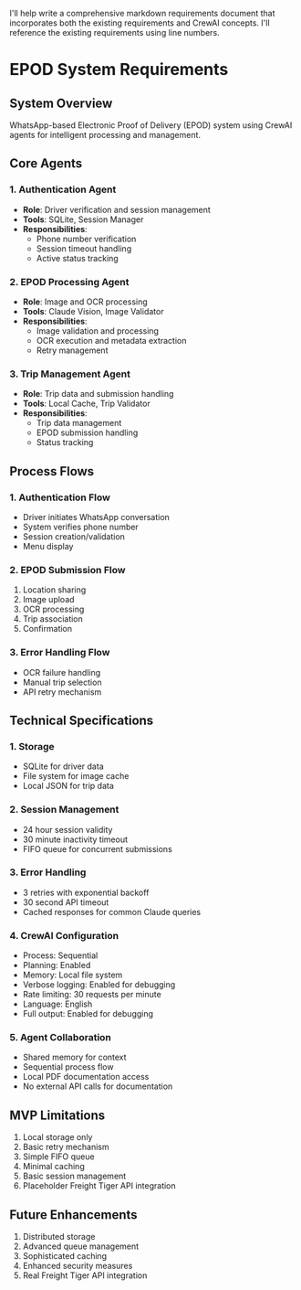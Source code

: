 I'll help write a comprehensive markdown requirements document that incorporates both the existing requirements and CrewAI concepts. I'll reference the existing requirements using line numbers.

# EPOD System Requirements

## System Overview
WhatsApp-based Electronic Proof of Delivery (EPOD) system using CrewAI agents for intelligent processing and management.

## Core Agents

### 1. Authentication Agent
- **Role**: Driver verification and session management
- **Tools**: SQLite, Session Manager
- **Responsibilities**:
  - Phone number verification
  - Session timeout handling
  - Active status tracking


### 2. EPOD Processing Agent
- **Role**: Image and OCR processing
- **Tools**: Claude Vision, Image Validator
- **Responsibilities**:
  - Image validation and processing
  - OCR execution and metadata extraction
  - Retry management


### 3. Trip Management Agent
- **Role**: Trip data and submission handling
- **Tools**: Local Cache, Trip Validator
- **Responsibilities**:
  - Trip data management
  - EPOD submission handling
  - Status tracking


## Process Flows

### 1. Authentication Flow
- Driver initiates WhatsApp conversation
- System verifies phone number
- Session creation/validation
- Menu display



### 2. EPOD Submission Flow
1. Location sharing
2. Image upload
3. OCR processing
4. Trip association
5. Confirmation



### 3. Error Handling Flow
- OCR failure handling
- Manual trip selection
- API retry mechanism


## Technical Specifications

### 1. Storage
- SQLite for driver data
- File system for image cache
- Local JSON for trip data

### 2. Session Management

- 24 hour session validity
- 30 minute inactivity timeout
- FIFO queue for concurrent submissions


### 3. Error Handling
- 3 retries with exponential backoff
- 30 second API timeout
- Cached responses for common Claude queries

### 4. CrewAI Configuration
- Process: Sequential
- Planning: Enabled
- Memory: Local file system
- Verbose logging: Enabled for debugging
- Rate limiting: 30 requests per minute
- Language: English
- Full output: Enabled for debugging

### 5. Agent Collaboration
- Shared memory for context
- Sequential process flow
- Local PDF documentation access
- No external API calls for documentation

## MVP Limitations
1. Local storage only
2. Basic retry mechanism
3. Simple FIFO queue
4. Minimal caching
5. Basic session management
6. Placeholder Freight Tiger API integration

## Future Enhancements
1. Distributed storage
2. Advanced queue management
3. Sophisticated caching
4. Enhanced security measures
5. Real Freight Tiger API integration

